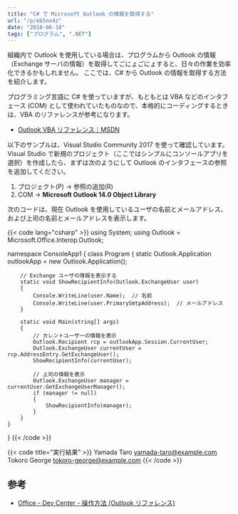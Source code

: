 ```yaml
---
title: "C# で Microsoft Outlook の情報を取得する"
url: "/p/eb5nx4z"
date: "2018-06-18"
tags: ["プログラム", ".NET"]
---
```


組織内で Outlook を使用している場合は、プログラムから Outlook の情報（Exchange サーバの情報）を取得してごにょごにょすると、日々の作業を効率化できるかもしれません。
ここでは、C# から Outlook の情報を取得する方法を紹介します。

プログラミング言語に C# を使っていますが、もともとは VBA などのインタフェース (COM) として使われていたものなので、本格的にコーディングするときは、VBA のリファレンスが参考になります。

- [Outlook VBA リファレンス｜MSDN](https://msdn.microsoft.com/ja-jp/vba/vba-outlook)

以下のサンプルは、Visual Studio Community 2017 を使って確認しています。
Visual Studio で新規のプロジェクト（ここではシンプルにコンソールアプリを選択）を作成したら、まずは次のようにして Outlook のインタフェースの参照を追加してください。

1. プロジェクト(P) → 参照の追加(R)
2. COM → **Microsoft Outlook 14.0 Object Library**

次のコードは、現在 Outlook を使用しているユーザの名前とメールアドレス、および上司の名前とメールアドレスを表示します。

{{< code lang="csharp" >}}
using System;
using Outlook = Microsoft.Office.Interop.Outlook;

namespace ConsoleApp1
{
    class Program
    {
        static Outlook.Application outlookApp = new Outlook.Application();

        // Exchange ユーザの情報を表示する
        static void ShowRecipientInfo(Outlook.ExchangeUser user)
        {
            Console.WriteLine(user.Name);  // 名前
            Console.WriteLine(user.PrimarySmtpAddress);  // メールアドレス
        }

        static void Main(string[] args)
        {
            // カレントユーザーの情報を表示
            Outlook.Recipient rcp = outlookApp.Session.CurrentUser;
            Outlook.ExchangeUser currentUser = rcp.AddressEntry.GetExchangeUser();
            ShowRecipientInfo(currentUser);

            // 上司の情報を表示
            Outlook.ExchangeUser manager = currentUser.GetExchangeUserManager();
            if (manager != null)
            {
                ShowRecipientInfo(manager);
            }
        }
    }
}
{{< /code >}}

{{< code title="実行結果" >}}
Yamada Taro
yamada-taro@example.com
Tokoro George
tokoro-george@example.com
{{< /code >}}


参考
----

- [Office - Dev Center - 操作方法 (Outlook リファレンス)](https://msdn.microsoft.com/ja-jp/library/office/bb612741.aspx)

